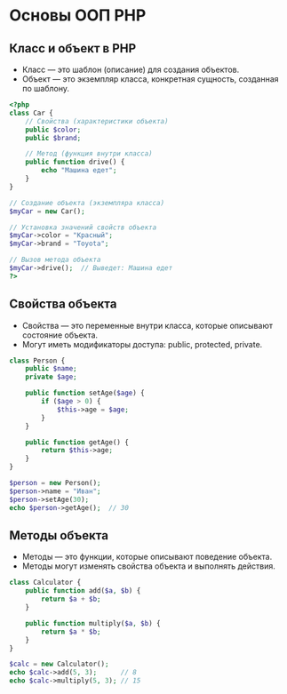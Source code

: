 # Основы ООП PHP

## Класс и объект в PHP
- Класс — это шаблон (описание) для создания объектов.
- Объект — это экземпляр класса, конкретная сущность, созданная по шаблону.

```php
<?php
class Car {
    // Свойства (характеристики объекта)
    public $color;
    public $brand;

    // Метод (функция внутри класса)
    public function drive() {
        echo "Машина едет";
    }
}

// Создание объекта (экземпляра класса)
$myCar = new Car();

// Установка значений свойств объекта
$myCar->color = "Красный";
$myCar->brand = "Toyota";

// Вызов метода объекта
$myCar->drive();  // Выведет: Машина едет
?>
```


## Свойства объекта
- Свойства — это переменные внутри класса, которые описывают состояние объекта.
- Могут иметь модификаторы доступа: public, protected, private.
```php
class Person {
    public $name;
    private $age;

    public function setAge($age) {
        if ($age > 0) {
            $this->age = $age;
        }
    }

    public function getAge() {
        return $this->age;
    }
}

$person = new Person();
$person->name = "Иван";
$person->setAge(30);
echo $person->getAge();  // 30
```


## Методы объекта
- Методы — это функции, которые описывают поведение объекта.
- Методы могут изменять свойства объекта и выполнять действия.
```php
class Calculator {
    public function add($a, $b) {
        return $a + $b;
    }

    public function multiply($a, $b) {
        return $a * $b;
    }
}

$calc = new Calculator();
echo $calc->add(5, 3);      // 8
echo $calc->multiply(5, 3); // 15
```
